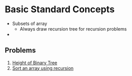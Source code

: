 # Basic Standard Concepts
- Subsets of array
  - Always draw recursion tree for recursion problems
- 
## Problems
1. [Height of Binary Tree](https://leetcode.com/problems/maximum-depth-of-binary-tree/submissions/)
2. [Sort an array using recursion](https://leetcode.com/problems/sort-an-array/)
